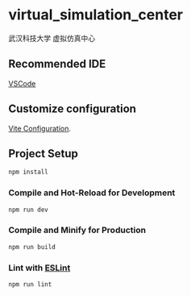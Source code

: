 # virtual_simulation_center

武汉科技大学 虚拟仿真中心

## Recommended IDE

[VSCode](https://code.visualstudio.com/)

## Customize configuration

[Vite Configuration](https://vite.dev/config/).

## Project Setup

```sh
npm install
```

### Compile and Hot-Reload for Development

```sh
npm run dev
```

### Compile and Minify for Production

```sh
npm run build
```

### Lint with [ESLint](https://eslint.org/)

```sh
npm run lint
```
